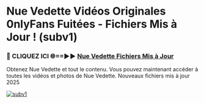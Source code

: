 # Nue Vedette Vidéos Originales 0nlyFans Fuitées - Fichiers Mis à Jour ! (subv1)

<h3>🔴 CLIQUEZ ICI 🌐==►► <a href="https://tinyurl.com/2pmr4ezf" rel="nofollow">Nue Vedette Fichiers Mis à Jour</a></h3>

Obtenez Nue Vedette et tout le contenu. Vous pouvez maintenant accéder à toutes les vidéos et photos de Nue Vedette. Nouveaux fichiers mis à jour 2025

[![subv1](https://i.imgur.com/6SNvagu.gif)](https://tinyurl.com/2pmr4ezf)
